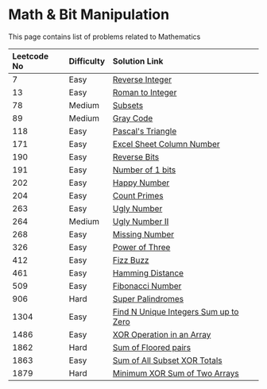 # Math & Bit Manipulation

This page contains list of problems related to Mathematics

| Leetcode No | Difficulty | Solution Link |
| :--- | :--- | :--- |
| 7 | Easy | [Reverse Integer](../leetcode-easy/leetcode-7-reverse-integer.md) |
| 13 | Easy | [Roman to Integer](../leetcode-easy/leetcode-13-roman-to-integer.md) |
| 78 | Medium | [Subsets](../leetcode-medium/leetcode-78-subsets.md) |
| 89 | Medium | [Gray Code](../leetcode-medium/leetcode-89-gray-code.md) |
| 118 | Easy | [Pascal's Triangle](../leetcode-easy/leetcode-118-pascals-triangle.md) |
| 171 | Easy | [Excel Sheet Column Number](../leetcode-easy/leetcode-171-excel-sheet-column-number.md) |
| 190 | Easy | [Reverse Bits](../leetcode-easy/leetcode-190-reverse-bits.md) |
| 191 | Easy | [Number of 1 bits](../leetcode-easy/leetcode-191-number-of-1-bits.md) |
| 202 | Easy | [Happy Number](../leetcode-easy/leetcode-202-happy-number.md) |
| 204 | Easy | [Count Primes](../leetcode-easy/leetcode-204-count-primes.md) |
| 263 | Easy | [Ugly Number](../leetcode-easy/leetcode-204-count-primes.md) |
| 264 | Medium | [Ugly Number II](../leetcode-medium/leetcode-264-ugly-number-ii.md) |
| 268 | Easy | [Missing Number](../leetcode-easy/leetcode-268-missing-number.md) |
| 326 | Easy | [Power of Three](../leetcode-easy/leetcode-326-power-of-three.md) |
| 412 | Easy | [Fizz Buzz](../leetcode-easy/leetcode-412-fizz-buzz.md) |
| 461 | Easy | [Hamming Distance](../leetcode-easy/leetcode-461-hamming-distance.md) |
| 509 | Easy | [Fibonacci Number](../leetcode-easy/leetcode-509-fibonacci-number.md) |
| 906 | Hard | [Super Palindromes](../leetcode-hard/leetcode-906-super-palindromes.md) |
| 1304 | Easy | [Find N Unique Integers Sum up to Zero](../leetcode-easy/leetcode-1304-find-n-unique-integers-sum-up-to-zero.md) |
| 1486 | Easy | [XOR Operation in an Array](../leetcode-easy/leetcode-1486-xor-operation-in-an-array.md) |
| 1862 | Hard | [Sum of Floored pairs](../leetcode-hard/leetcode-1862-sum-of-floored-pairs.md) |
| 1863 | Easy | [Sum of All Subset XOR Totals](../leetcode-easy/leetcode-1863-sum-of-all-subset-xor-totals.md) |
| 1879 | Hard | [Minimum XOR Sum of Two Arrays](../leetcode-hard/leetcode-1879-minimum-xor-sum-of-two-arrays.md) |






